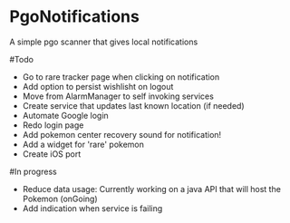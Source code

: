 # PgoNotifications
A simple pgo scanner that gives local notifications

#Todo
- Go to rare tracker page when clicking on notification
- Add option to persist wishlisht on logout
- Move from AlarmManager to self invoking services
- Create service that updates last known location (if needed)
- Automate Google login
- Redo login page
- Add pokemon center recovery sound for notification!
- Add a widget for 'rare' pokemon
- Create iOS port

#In progress
- Reduce data usage: Currently working on a java API that will host the Pokemon (onGoing)
- Add indication when service is failing
